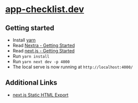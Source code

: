 # [app-checklist.dev](https://app-checklist.dev)

## Getting started

- Install [yarn](https://yarnpkg.com/getting-started)
- Read [Nextra - Getting Started](https://nextra.vercel.app/docs/get-started)
- Read [next.js - Getting Started](https://nextjs.org/docs/getting-started)
- Run `yarn install`
- Run `yarn next dev -p 4000`
- The local serve is now running at `http://localhost:4000/`

## Additional Links

- [next.js Static HTML Export](https://nextjs.org/docs/advanced-features/static-html-export)